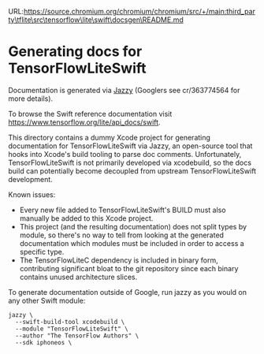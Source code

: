 URL:https://source.chromium.org/chromium/chromium/src/+/main:third_party\tflite\src\tensorflow\lite\swift\docsgen\README.md
# Generating docs for TensorFlowLiteSwift

Documentation is generated via [Jazzy](https://github.com/realm/jazzy) (Googlers
see cr/363774564 for more details).

To browse the Swift reference documentation visit
https://www.tensorflow.org/lite/api_docs/swift.

This directory contains a dummy Xcode project for generating documentation for
TensorFlowLiteSwift via Jazzy, an open-source tool that hooks into Xcode's
build tooling to parse doc comments. Unfortunately, TensorFlowLiteSwift is not
primarily developed via xcodebuild, so the docs build can potentially become
decoupled from upstream TensorFlowLiteSwift development.

Known issues:
- Every new file added to TensorFlowLiteSwift's BUILD must also manually be
  added to this Xcode project.
- This project (and the resulting documentation) does not split types  by
  module, so there's no way to tell from looking at the generated documentation
  which modules must be included in order to access a specific type.
- The TensorFlowLiteC dependency is included in binary form, contributing
  significant bloat to the git repository since each binary contains unused
  architecture slices.

To generate documentation outside of Google, run jazzy as you would on any other
Swift module:

```
jazzy \
  --swift-build-tool xcodebuild \
  --module "TensorFlowLiteSwift" \
  --author "The TensorFlow Authors" \
  --sdk iphoneos \
```

